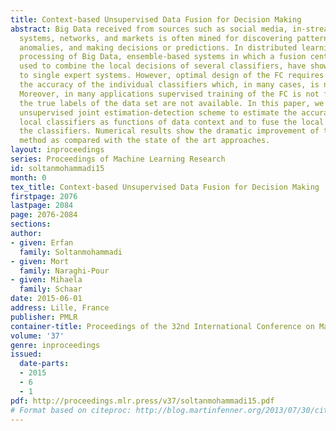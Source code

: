 ```yaml
---
title: Context-based Unsupervised Data Fusion for Decision Making
abstract: Big Data received from sources such as social media, in-stream monitoring
  systems, networks, and markets is often mined for discovering patterns, detecting
  anomalies, and making decisions or predictions. In distributed learning and real-time
  processing of Big Data, ensemble-based systems in which a fusion center (FC) is
  used to combine the local decisions of several classifiers, have shown to be superior
  to single expert systems. However, optimal design of the FC requires knowledge of
  the accuracy of the individual classifiers which, in many cases, is not available.
  Moreover, in many applications supervised training of the FC is not feasible since
  the true labels of the data set are not available. In this paper, we propose an
  unsupervised joint estimation-detection scheme to estimate the accuracies of the
  local classifiers as functions of data context and to fuse the local decisions of
  the classifiers. Numerical results show the dramatic improvement of the proposed
  method as compared with the state of the art approaches.
layout: inproceedings
series: Proceedings of Machine Learning Research
id: soltanmohammadi15
month: 0
tex_title: Context-based Unsupervised Data Fusion for Decision Making
firstpage: 2076
lastpage: 2084
page: 2076-2084
sections: 
author:
- given: Erfan
  family: Soltanmohammadi
- given: Mort
  family: Naraghi-Pour
- given: Mihaela
  family: Schaar
date: 2015-06-01
address: Lille, France
publisher: PMLR
container-title: Proceedings of the 32nd International Conference on Machine Learning
volume: '37'
genre: inproceedings
issued:
  date-parts:
  - 2015
  - 6
  - 1
pdf: http://proceedings.mlr.press/v37/soltanmohammadi15.pdf
# Format based on citeproc: http://blog.martinfenner.org/2013/07/30/citeproc-yaml-for-bibliographies/
---
```

